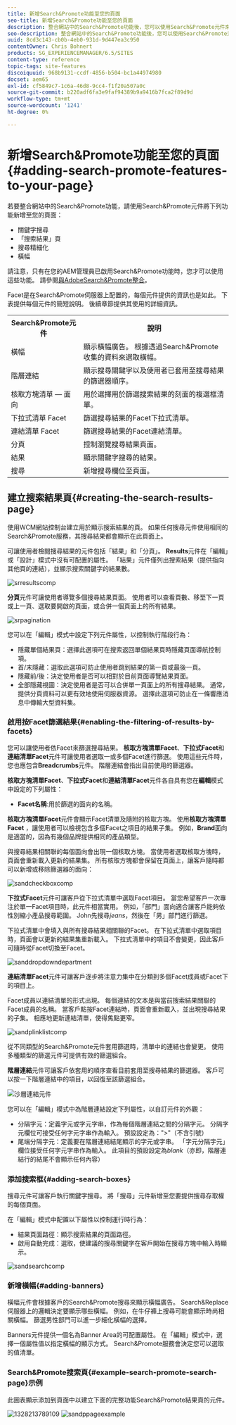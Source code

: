 ```yaml
---
title: 新增Search&Promote功能至您的頁面
seo-title: 新增Search&Promote功能至您的頁面
description: 整合網站中的Search&Promote功能後，您可以使用Search&Promote元件來新增功能至您的頁面，例如關鍵字搜尋、搜尋結果頁面搜尋調整和橫幅廣告。
seo-description: 整合網站中的Search&Promote功能後，您可以使用Search&Promote元件來新增功能至您的頁面，例如關鍵字搜尋、搜尋結果頁面搜尋調整和橫幅廣告。
uuid: 8cd3c143-cb0b-4eb0-931d-9d447ea3c950
contentOwner: Chris Bohnert
products: SG_EXPERIENCEMANAGER/6.5/SITES
content-type: reference
topic-tags: site-features
discoiquuid: 968b9131-ccdf-4856-b504-bc1a44974980
docset: aem65
exl-id: cf5849c7-1c6a-46d8-9cc4-f1f20a507a0c
source-git-commit: b220adf6fa3e9faf94389b9a9416b7fca2f89d9d
workflow-type: tm+mt
source-wordcount: '1241'
ht-degree: 0%

---
```


# 新增Search&amp;Promote功能至您的頁面{#adding-search-promote-features-to-your-page}

若要整合網站中的Search&amp;Promote功能，請使用Search&amp;Promote元件將下列功能新增至您的頁面：

* 關鍵字搜尋
* 「搜索結果」頁
* 搜尋精細化
* 橫幅

請注意，只有在您的AEM管理員已啟用Search&amp;Promote功能時，您才可以使用這些功能。 請參閱[與AdobeSearch&amp;Promote整合](/help/sites-administering/search-and-promote.md)。

Facet是在Search&amp;Promote伺服器上配置的，每個元件提供的資訊也是如此。 下表提供每個元件的簡短說明。 後續章節提供其使用的詳細資訊。

<table>
 <tbody>
  <tr>
   <th>Search&amp;Promote元件</th>
   <th>說明</th>
  </tr>
  <tr>
   <td>橫幅</td>
   <td>顯示橫幅廣告。 根據透過Search&amp;Promote收集的資料來選取橫幅。<br /> </td>
  </tr>
  <tr>
   <td>階層連結</td>
   <td>顯示搜尋關鍵字以及使用者已套用至搜尋結果的篩選器順序。</td>
  </tr>
  <tr>
   <td>核取方塊清單 — 面向</td>
   <td>用於選擇用於篩選搜索結果的刻面的複選框清單。</td>
  </tr>
  <tr>
   <td>下拉式清單 Facet</td>
   <td>篩選搜尋結果的Facet下拉式清單。</td>
  </tr>
  <tr>
   <td>連結清單 Facet</td>
   <td>篩選搜尋結果的Facet連結清單。</td>
  </tr>
  <tr>
   <td>分頁</td>
   <td>控制瀏覽搜尋結果頁面。</td>
  </tr>
  <tr>
   <td>結果</td>
   <td>顯示關鍵字搜尋的結果。</td>
  </tr>
  <tr>
   <td>搜尋</td>
   <td>新增搜尋欄位至頁面。</td>
  </tr>
 </tbody>
</table>

## 建立搜索結果頁{#creating-the-search-results-page}

使用WCM網站控制台建立用於顯示搜索結果的頁。 如果任何搜尋元件使用相同的Search&amp;Promote服務，其搜尋結果都會顯示在此頁面上。

可讓使用者檢閱搜尋結果的元件包括「結果」和「分頁」。 **Results**&#x200B;元件在「編輯」或「設計」模式中沒有可配置的屬性。 「結果」元件僅列出搜索結果（提供指向其他頁的連結），並顯示搜索關鍵字的結果數。

![srresultscomp](assets/srchresultscomp.png)

**分頁**&#x200B;元件可讓使用者導覽多個搜尋結果頁面。 使用者可以查看頁數、移至下一頁或上一頁、選取要開啟的頁面，或合併一個頁面上的所有結果。

![srpagination](assets/srchpagination.png)

您可以在「編輯」模式中設定下列元件屬性，以控制執行階段行為：

* 隱藏單個結果頁：選擇此選項可在搜索返回單個結果頁時隱藏頁面導航控制項。
* 首/末隱藏：選取此選項可防止使用者跳到結果的第一頁或最後一頁。
* 隱藏前/後：決定使用者是否可以相對於目前頁面導覽結果頁面。
* 全部隱藏視圖：決定使用者是否可以合併單一頁面上的所有搜尋結果。 通常，提供分頁資料可以更有效地使用伺服器資源。 選擇此選項可防止在一條響應消息中傳輸大型資料集。

### 啟用按Facet篩選結果{#enabling-the-filtering-of-results-by-facets}

您可以讓使用者依Facet來篩選搜尋結果。 **核取方塊清單Facet**、**下拉式Facet**&#x200B;和&#x200B;**連結清單Facet**&#x200B;元件可讓使用者選取一或多個Facet進行篩選。 使用這些元件時，您也應包含&#x200B;**Breadcrumbs**&#x200B;元件。 階層連結會指出目前使用的篩選器。

**核取方塊清單Facet**、**下拉式Facet**&#x200B;和&#x200B;**連結清單Facet**&#x200B;元件各自具有您在&#x200B;**編輯**&#x200B;模式中設定的下列屬性：

* **Facet名稱**:用於篩選的面向的名稱。

**核取方塊清單Facet**&#x200B;元件會顯示Facet清單及隨附的核取方塊。 使用&#x200B;**核取方塊清單Facet** ，讓使用者可以檢視包含多個Facet之項目的結果子集。 例如，**Brand**&#x200B;面向是適當的，因為有幾個品牌提供相同的產品類型。

與搜尋結果相關聯的每個面向會出現一個核取方塊。 當使用者選取核取方塊時，頁面會重新載入更新的結果集。 所有核取方塊都會保留在頁面上，讓客戶隨時都可以新增或移除篩選器的面向：

![sandcheckboxcomp](assets/sandpcheckboxcomp.png)

**下拉式Facet**&#x200B;元件可讓客戶從下拉式清單中選取Facet項目。 當您希望客戶一次專注於單一Facet項目時，此元件相當實用。 例如，「部門」面向適合讓客戶能夠依性別縮小產品搜尋範圍。 John先搜尋&#x200B;*jeans*，然後在「男」部門進行篩選。

下拉式清單中會填入與所有搜尋結果相關聯的Facet。 在下拉式清單中選取項目時，頁面會以更新的結果集重新載入。 下拉式清單中的項目不會變更，因此客戶可隨時從Facet切換至Facet。

![sanddropdowndepartment](assets/sandpdropdowndepartment.png)

**連結清單Facet**&#x200B;元件可讓客戶逐步將注意力集中在分類到多個Facet成員或Facet下的項目上。

Facet成員以連結清單的形式出現。 每個連結的文本是與當前搜索結果關聯的Facet成員的名稱。 當客戶點按Facet連結時，頁面會重新載入，並出現搜尋結果的子集。 相應地更新連結清單，使得焦點更窄。

![sandplinklistcomp](assets/sandplinklistcomp.png)

從不同類型的Search&amp;Promote元件套用篩選時，清單中的連結也會變更。 使用多種類型的篩選元件可提供有效的篩選組合。

**階層連結**&#x200B;元件可讓客戶依套用的順序查看目前套用至搜尋結果的篩選器。 客戶可以按一下階層連結中的項目，以回復至該篩選組合。

![沙層連結元件](assets/sandpbreadcrumbcomp.png)

您可以在「編輯」模式中為階層連結設定下列屬性，以自訂元件的外觀：

* 分隔字元：定義字元或字元字串，作為每個階層連結之間的分隔字元。 分隔字元欄位可接受任何字元字串作為輸入。 預設設定為：&quot;>&quot;（不含引號）
* 尾端分隔字元：定義要在階層連結結尾顯示的字元或字串。 「字元分隔字元」欄位接受任何字元字串作為輸入。 此項目的預設設定為*blank*（亦即，階層連結行的結尾不會顯示任何內容）

### 添加搜索框{#adding-search-boxes}

搜尋元件可讓客戶執行關鍵字搜尋。 將「搜尋」元件新增至您要提供搜尋存取權的每個頁面。

在「編輯」模式中配置以下屬性以控制運行時行為：

* 結果頁面路徑：顯示搜索結果的頁面路徑。
* 啟用自動完成：選取，使建議的搜尋關鍵字在客戶開始在搜尋方塊中輸入時顯示。

![sandsearchcomp](assets/sandpsearchcomp.png)

### 新增橫幅{#adding-banners}

橫幅元件會根據客戶的Search&amp;Promote搜尋來顯示橫幅廣告。 Search&amp;Replace伺服器上的邏輯決定要顯示哪些橫幅。 例如，在牛仔褲上搜尋可能會顯示時尚相關橫幅。 篩選男性部門可以進一步細化橫幅的選擇。

Banners元件提供一個名為Banner Area的可配置屬性。 在「編輯」模式中，選擇一個屬性值以指定橫幅的顯示方式。 Search&amp;Promote服務會決定您可以選取的值清單。

### Search&amp;Promote搜索頁{#example-search-promote-search-page}示例

此圖表顯示添加到頁面中以建立下面的完整功能Search&amp;Promote結果頁的元件。

![1328213789109](assets/1328213789109.png) ![sandppageexample](assets/sandppageexample.png)
